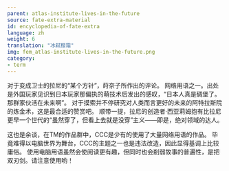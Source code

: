 ```yaml
---
parent: atlas-institute-lives-in-the-future
source: fate-extra-material
id: encyclopedia-of-fate-extra
language: zh
weight: 6
translation: "冰弑樱霜"
img: fem_atlas-institute-lives-in-the-future.png
category:
- term
---
```


对于变成卫士的拉尼的“某个方针”，莳奈子所作出的评论。
网络用语之一。出处是外国玩家见识到日本玩家那偏执的萌技术后发出的感叹，“日本人真是碉堡了。那群家伙活在未来啊”。
对于摸索并不停研究对人类而言更好的未来的阿特拉斯院的炼金术，这是最合适的赞赏吧。
顺带一提，拉尼的创造者·西亚莉姆抱有比拉尼更早一个世代的“虽然穿了，但看上去就是没穿”主义——即是，绝对领域的达人。

这也是余谈，在TM的作品群中，CCC是少有的使用了大量网络用语的作品。
毕竟难得以电脑世界为舞台，CCC的主题之一也是违法改造，因此显得基调上比较庸俗。
使用电脑用语虽然会使阅读更有趣，但同时也会削弱故事的普遍性，是把双刃剑。请注意使用哟！

